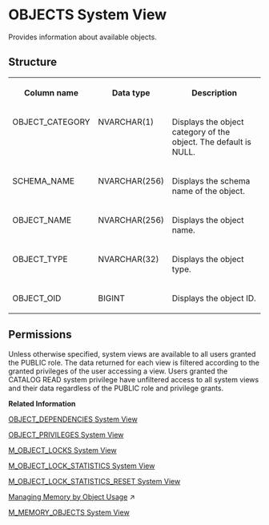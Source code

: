 <!-- loio20cbede275191014ba0b8504decb8e21 -->

# OBJECTS System View

Provides information about available objects.



<a name="loio20cbede275191014ba0b8504decb8e21___o_b_j_e_c_t_s_1struct_OBJECTS"/>

## Structure


<table>
<tr>
<th valign="top">

Column name

</th>
<th valign="top">

Data type

</th>
<th valign="top">

Description

</th>
</tr>
<tr>
<td valign="top">

OBJECT\_CATEGORY

</td>
<td valign="top">

NVARCHAR\(1\)

</td>
<td valign="top">

Displays the object category of the object. The default is NULL.

</td>
</tr>
<tr>
<td valign="top">

SCHEMA\_NAME

</td>
<td valign="top">

NVARCHAR\(256\)

</td>
<td valign="top">

Displays the schema name of the object.

</td>
</tr>
<tr>
<td valign="top">

OBJECT\_NAME

</td>
<td valign="top">

NVARCHAR\(256\)

</td>
<td valign="top">

Displays the object name.

</td>
</tr>
<tr>
<td valign="top">

OBJECT\_TYPE

</td>
<td valign="top">

NVARCHAR\(32\)

</td>
<td valign="top">

Displays the object type.

</td>
</tr>
<tr>
<td valign="top">

OBJECT\_OID

</td>
<td valign="top">

BIGINT

</td>
<td valign="top">

Displays the object ID.

</td>
</tr>
</table>



<a name="loio20cbede275191014ba0b8504decb8e21__section_p4w_rtb_dzb"/>

## Permissions

Unless otherwise specified, system views are available to all users granted the PUBLIC role. The data returned for each view is filtered according to the granted privileges of the user accessing a view. Users granted the CATALOG READ system privilege have unfiltered access to all system views and their data regardless of the PUBLIC role and privilege grants.

**Related Information**  


[OBJECT\_DEPENDENCIES System View](object-dependencies-system-view-20cbd12.md "Provides information about the dependencies between objects, such as which views refer to a specific table.")

[OBJECT\_PRIVILEGES System View](object-privileges-system-view-47764eb.md "Provides information about the types of objects and privileges that can be granted to those types of objects.")

[M\_OBJECT\_LOCKS System View](../022-Monitoring-Views/m-object-locks-system-view-20b66f9.md "Provides the status of currently acquired locks on objects with detailed information such as lock acquisition time and lock mode.")

[M\_OBJECT\_LOCK\_STATISTICS System View](../022-Monitoring-Views/m-object-lock-statistics-system-view-20b611c.md "Provides lock contention statistics, including lock wait count, wait time, and failed count, for each object.")

[M\_OBJECT\_LOCK\_STATISTICS\_RESET System View](../022-Monitoring-Views/m-object-lock-statistics-reset-system-view-20b644f.md "Provides lock contention statistics, including lock wait count, wait time, and failed count for each object since the last reset.")

[Managing Memory by Object Usage](https://help.sap.com/viewer/f9c5015e72e04fffa14d7d4f7267d897/2024_1_QRC/en-US/815fd19868d84c13962852faa3b1ee85.html "You can use the Unused Retention Period feature to automatically unload objects from memory which are not being used.") :arrow_upper_right:

[M\_MEMORY\_OBJECTS System View](../022-Monitoring-Views/m-memory-objects-system-view-20b4e47.md "Returns memory object statistics.")


